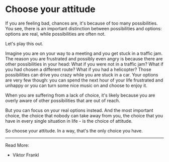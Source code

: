 # Choose your attitude

If you are feeling bad, chances are, it's because of too many possibilities.
You see, there is an important distinction between possibilities and options: options are real, while possibilities are often not.

Let's play this out.

Imagine you are on your way to a meeting and you get stuck in a traffic jam. The reason you are frustrated and possibly even angry is because there are other possibilities in your head: What if you were not in a traffic jam? What if you had chosen a different route? What if you had a helicopter? Those possibilities can drive you crazy while you are stuck in a car.
Your options are very few though: you can spend the next hour of your life frustrated and unhappy or you can turn some nice music on and choose to enjoy it.

When you are suffering from a lack of choice, it's likely because you are overly aware of other possibilities that are out of reach.

But you can focus on your real options instead. And the most important choice, the choice that nobody can take away from you, the choice that you have in every single situation in life - is the choice of attitude.

So choose your attitude. In a way, that's the only choice you have.


* * *
Read More:
* Viktor Frankl
